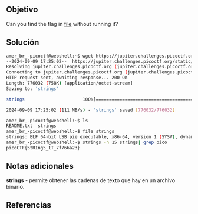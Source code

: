 ## Objetivo
Can you find the flag in [file](https://jupiter.challenges.picoctf.org/static/fae9ac5267cd6e44124e559b901df177/strings) without running it?
## Solución
```bash
amer_br_-picoctf@webshell:~$ wget https://jupiter.challenges.picoctf.org/static/fae9ac5267cd6e44124e559b901df177/strings
--2024-09-09 17:25:02--  https://jupiter.challenges.picoctf.org/static/fae9ac5267cd6e44124e559b901df177/strings
Resolving jupiter.challenges.picoctf.org (jupiter.challenges.picoctf.org)... 3.131.60.8
Connecting to jupiter.challenges.picoctf.org (jupiter.challenges.picoctf.org)|3.131.60.8|:443... connected.
HTTP request sent, awaiting response... 200 OK
Length: 776032 (758K) [application/octet-stream]
Saving to: 'strings'

strings                      100%[=============================================>] 757.84K  --.-KB/s    in 0.007s  

2024-09-09 17:25:02 (111 MB/s) - 'strings' saved [776032/776032]

amer_br_-picoctf@webshell:~$ ls
README.txt  strings
amer_br_-picoctf@webshell:~$ file strings
strings: ELF 64-bit LSB pie executable, x86-64, version 1 (SYSV), dynamically linked, interpreter /lib64/ld-linux-x86-64.so.2, for GNU/Linux 3.2.0, BuildID[sha1]=0cdedfba33422d235dba8c90e00fb77b235f1ff8, not stripped
amer_br_-picoctf@webshell:~$ strings -n 15 strings| grep pico
picoCTF{5tRIng5_1T_7f766a23}
```
## Notas adicionales
**strings** - permite obtener las cadenas de texto que hay en un archivo binario.
## Referencias

